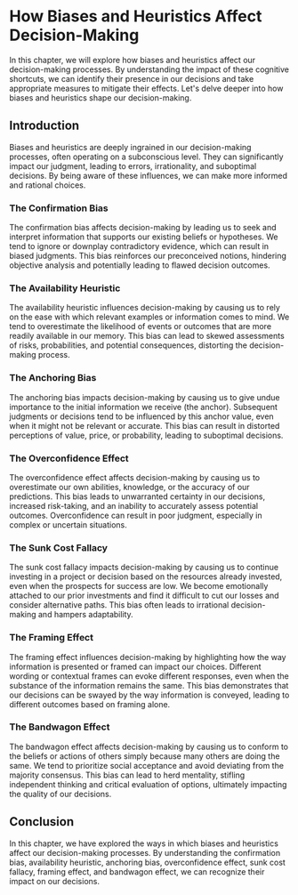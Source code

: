 How Biases and Heuristics Affect Decision-Making
=========================================================

In this chapter, we will explore how biases and heuristics affect our decision-making processes. By understanding the impact of these cognitive shortcuts, we can identify their presence in our decisions and take appropriate measures to mitigate their effects. Let's delve deeper into how biases and heuristics shape our decision-making.

Introduction
------------

Biases and heuristics are deeply ingrained in our decision-making processes, often operating on a subconscious level. They can significantly impact our judgment, leading to errors, irrationality, and suboptimal decisions. By being aware of these influences, we can make more informed and rational choices.

### The Confirmation Bias

The confirmation bias affects decision-making by leading us to seek and interpret information that supports our existing beliefs or hypotheses. We tend to ignore or downplay contradictory evidence, which can result in biased judgments. This bias reinforces our preconceived notions, hindering objective analysis and potentially leading to flawed decision outcomes.

### The Availability Heuristic

The availability heuristic influences decision-making by causing us to rely on the ease with which relevant examples or information comes to mind. We tend to overestimate the likelihood of events or outcomes that are more readily available in our memory. This bias can lead to skewed assessments of risks, probabilities, and potential consequences, distorting the decision-making process.

### The Anchoring Bias

The anchoring bias impacts decision-making by causing us to give undue importance to the initial information we receive (the anchor). Subsequent judgments or decisions tend to be influenced by this anchor value, even when it might not be relevant or accurate. This bias can result in distorted perceptions of value, price, or probability, leading to suboptimal decisions.

### The Overconfidence Effect

The overconfidence effect affects decision-making by causing us to overestimate our own abilities, knowledge, or the accuracy of our predictions. This bias leads to unwarranted certainty in our decisions, increased risk-taking, and an inability to accurately assess potential outcomes. Overconfidence can result in poor judgment, especially in complex or uncertain situations.

### The Sunk Cost Fallacy

The sunk cost fallacy impacts decision-making by causing us to continue investing in a project or decision based on the resources already invested, even when the prospects for success are low. We become emotionally attached to our prior investments and find it difficult to cut our losses and consider alternative paths. This bias often leads to irrational decision-making and hampers adaptability.

### The Framing Effect

The framing effect influences decision-making by highlighting how the way information is presented or framed can impact our choices. Different wording or contextual frames can evoke different responses, even when the substance of the information remains the same. This bias demonstrates that our decisions can be swayed by the way information is conveyed, leading to different outcomes based on framing alone.

### The Bandwagon Effect

The bandwagon effect affects decision-making by causing us to conform to the beliefs or actions of others simply because many others are doing the same. We tend to prioritize social acceptance and avoid deviating from the majority consensus. This bias can lead to herd mentality, stifling independent thinking and critical evaluation of options, ultimately impacting the quality of our decisions.

Conclusion
----------

In this chapter, we have explored the ways in which biases and heuristics affect our decision-making processes. By understanding the confirmation bias, availability heuristic, anchoring bias, overconfidence effect, sunk cost fallacy, framing effect, and bandwagon effect, we can recognize their impact on our decisions.
